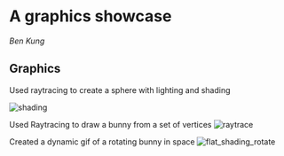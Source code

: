 # A graphics showcase
*Ben Kung*

## Graphics ##
Used raytracing to create a sphere with lighting and shading

![shading](https://github.com/user-attachments/assets/061d59ed-fc4a-446f-a7d9-9dcc8199f72f)

Used Raytracing to draw a bunny from a set of vertices
![raytrace](https://github.com/user-attachments/assets/a2bfebf1-5392-4a39-b30a-41a734f6aa76)

Created a dynamic gif of a rotating bunny in space
![flat_shading_rotate](https://github.com/user-attachments/assets/071f31d4-6b64-4a8f-801d-678a69280732)
